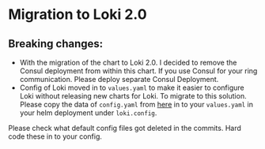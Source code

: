 # Migration to Loki 2.0

## Breaking changes:

- With the migration of the chart to Loki 2.0. I decided to remove the Consul deployment from within this chart. If you use Consul for your ring communication. Please deploy separate Consul Deployment.
- Config of Loki moved in to `values.yaml` to make it easier to configure Loki without releasing new charts for Loki. To migrate to this solution. Please copy the data of `config.yaml` from [here](https://github.com/Whyeasy/helm-charts/blob/loki-distributed-0.3.8/charts/distributed-loki/templates/config/loki-cm.yaml) in to your `values.yaml` in your helm deployment under `loki.config`.

Please check what default config files got deleted in the commits. Hard code these in to your config.
